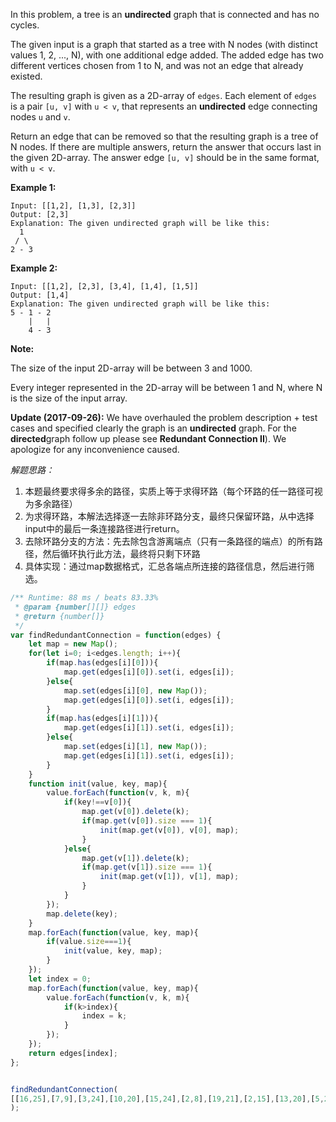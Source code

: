 In this problem, a tree is an **undirected** graph that is connected and has no cycles.

The given input is a graph that started as a tree with N nodes (with distinct values 1, 2, ..., N), with one additional edge added. The added edge has two different vertices chosen from 1 to N, and was not an edge that already existed.

The resulting graph is given as a 2D-array of `edges`. Each element of `edges` is a pair `[u, v]` with `u < v`, that represents an **undirected** edge connecting nodes `u` and `v`.

Return an edge that can be removed so that the resulting graph is a tree of N nodes. If there are multiple answers, return the answer that occurs last in the given 2D-array. The answer edge `[u, v]` should be in the same format, with `u < v`.

**Example 1:**

```
Input: [[1,2], [1,3], [2,3]]
Output: [2,3]
Explanation: The given undirected graph will be like this:
  1
 / \
2 - 3

```

**Example 2:**

```
Input: [[1,2], [2,3], [3,4], [1,4], [1,5]]
Output: [1,4]
Explanation: The given undirected graph will be like this:
5 - 1 - 2
    |   |
    4 - 3

```

**Note:**

The size of the input 2D-array will be between 3 and 1000.

Every integer represented in the 2D-array will be between 1 and N, where N is the size of the input array.

**Update (2017-09-26):**
We have overhauled the problem description + test cases and specified clearly the graph is an **undirected** graph. For the **directed**graph follow up please see **Redundant Connection II**). We apologize for any inconvenience caused.

*解题思路：*

1. 本题最终要求得多余的路径，实质上等于求得环路（每个环路的任一路径可视为多余路径）
2. 为求得环路，本解法选择逐一去除非环路分支，最终只保留环路，从中选择input中的最后一条连接路径进行return。
3. 去除环路分支的方法：先去除包含游离端点（只有一条路径的端点）的所有路径，然后循环执行此方法，最终将只剩下环路
4. 具体实现：通过map数据格式，汇总各端点所连接的路径信息，然后进行筛选。

```javascript
/** Runtime: 88 ms / beats 83.33%
 * @param {number[][]} edges
 * @return {number[]}
 */
var findRedundantConnection = function(edges) {
    let map = new Map();
    for(let i=0; i<edges.length; i++){
        if(map.has(edges[i][0])){
            map.get(edges[i][0]).set(i, edges[i]);
        }else{
            map.set(edges[i][0], new Map());
            map.get(edges[i][0]).set(i, edges[i]);
        }
        if(map.has(edges[i][1])){
            map.get(edges[i][1]).set(i, edges[i]);
        }else{
            map.set(edges[i][1], new Map());
            map.get(edges[i][1]).set(i, edges[i]);
        }
    }
    function init(value, key, map){
        value.forEach(function(v, k, m){
            if(key!==v[0]){
                map.get(v[0]).delete(k);
                if(map.get(v[0]).size === 1){
                    init(map.get(v[0]), v[0], map);
                }
            }else{
                map.get(v[1]).delete(k);
                if(map.get(v[1]).size === 1){
                    init(map.get(v[1]), v[1], map);
                }
            } 
        });
        map.delete(key);
    }
    map.forEach(function(value, key, map){
        if(value.size===1){
            init(value, key, map);
        }
    });
    let index = 0;
    map.forEach(function(value, key, map){
        value.forEach(function(v, k, m){
            if(k>index){
                index = k;
            }
        });
    });
    return edges[index];
};


findRedundantConnection(
[[16,25],[7,9],[3,24],[10,20],[15,24],[2,8],[19,21],[2,15],[13,20],[5,21],[7,11],[6,23],[7,16],[1,8],[17,20],[4,19],[11,22],[5,11],[1,16],[14,20],[1,4],[22,23],[12,20],[15,18],[12,16]]
);
```



